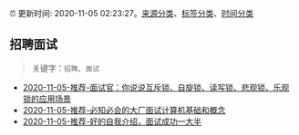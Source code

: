 :alarm_clock: 更新时间: 2020-11-05 02:23:27。[来源分类](../README.md)、[标签分类](../TAGS.md)、[时间分类](../TIMELINE.md)

## 招聘面试


> 关键字：`招聘`、`面试`



- [2020-11-05-推荐-面试官：你说说互斥锁、自旋锁、读写锁、悲观锁、乐观锁的应用场景](https://toutiao.io/k/vhisgi9) 
- [2020-11-05-推荐-必知必会的大厂面试计算机基础和概念](https://toutiao.io/k/xvy1us5) 
- [2020-11-05-推荐-好的自我介绍，面试成功一大半](https://toutiao.io/k/lpyu6km) 